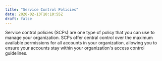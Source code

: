```yaml
---
title: "Service Control Policies"
date: 2020-02-13T10:10:55Z
draft: false
---
```


Service control policies (SCPs) are one type of policy that you can use to manage your organization. SCPs offer central control over the maximum available permissions for all accounts in your organization, allowing you to ensure your accounts stay within your organization's access control guidelines.